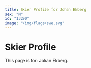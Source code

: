 ```yaml
---
title: Skier Profile for Johan Ekberg
sex: "M"
id: "13290"
image: "/img/flags/swe.svg" 
---
```


# Skier Profile

This page is for: Johan Ekberg.
    